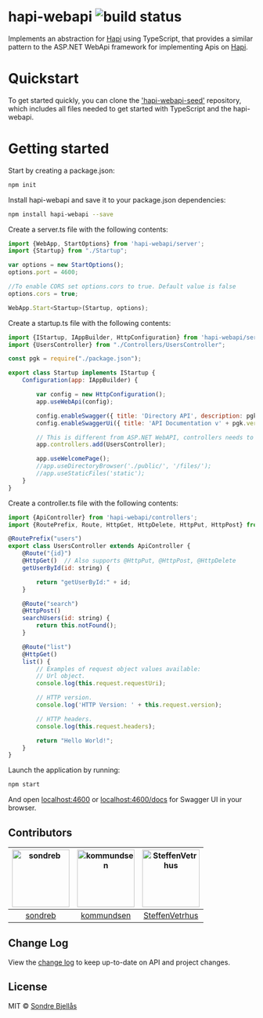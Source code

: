 # hapi-webapi ![build status](https://projects.visualstudio.com/DefaultCollection/_apis/public/build/definitions/312b44a5-2760-43de-8938-d8319566aa52/43/badge)
Implements an abstraction for [Hapi](https://github.com/hapijs/hapi) using TypeScript, that provides a 
similar pattern to the ASP.NET WebApi framework for implementing 
Apis on [Hapi](http://hapijs.com/).

# Quickstart

To get started quickly, you can clone the ['hapi-webapi-seed'](https://github.com/sondreb/hapi-webapi-seed) repository, 
which includes all files needed to get started with TypeScript and the hapi-webapi.

# Getting started

Start by creating a package.json:

```sh
npm init
```

Install hapi-webapi and save it to your package.json dependencies:

```sh
npm install hapi-webapi --save
```

Create a server.ts file with the following contents:

```js
import {WebApp, StartOptions} from 'hapi-webapi/server';
import {Startup} from "./Startup";

var options = new StartOptions();
options.port = 4600;

//To enable CORS set options.cors to true. Default value is false
options.cors = true;

WebApp.Start<Startup>(Startup, options);
```

Create a startup.ts file with the following contents:

```js
import {IStartup, IAppBuilder, HttpConfiguration} from 'hapi-webapi/server';
import {UsersController} from "./Controllers/UsersController";

const pgk = require("./package.json");

export class Startup implements IStartup {
    Configuration(app: IAppBuilder) {

        var config = new HttpConfiguration();
        app.useWebApi(config);

        config.enableSwagger({ title: 'Directory API', description: pgk.description, version: pgk.version });
        config.enableSwaggerUi({ title: 'API Documentation v' + pgk.version, path: '/docs' });

        // This is different from ASP.NET WebAPI, controllers needs to manually be registered.
        app.controllers.add(UsersController);

        app.useWelcomePage();
        //app.useDirectoryBrowser('./public/', '/files/');
        //app.useStaticFiles('static');
    }
}
```

Create a controller.ts file with the following contents:

```js
import {ApiController} from 'hapi-webapi/controllers';
import {RoutePrefix, Route, HttpGet, HttpDelete, HttpPut, HttpPost} from 'hapi-webapi/routing';

@RoutePrefix("users")
export class UsersController extends ApiController {
    @Route("{id}")
    @HttpGet()  // Also supports @HttpPut, @HttpPost, @HttpDelete
    getUserById(id: string) {

        return "getUserById:" + id;
    }

    @Route("search")
    @HttpPost() 
    searchUsers(id: string) {
        return this.notFound();
    }

    @Route("list")
    @HttpGet()
    list() {
        // Examples of request object values available:
        // Url object.
        console.log(this.request.requestUri);

        // HTTP version.
        console.log('HTTP Version: ' + this.request.version);

        // HTTP headers.
        console.log(this.request.headers);

        return "Hello World!";
    }
}

```

Launch the application by running:

```sh
npm start
```

And open [localhost:4600](http://localhost:6500) or [localhost:4600/docs](http://localhost:4600/docs) for Swagger UI in your browser.

## Contributors

[ <img alt="sondreb" src="https://avatars.githubusercontent.com/u/309938?v=3&s=117" width="117">](https://github.com/sondreb) | [<img alt="kommundsen" src="https://avatars.githubusercontent.com/u/423868?v=3&s=117" width="117">](https://github.com/kommundsen) | [<img alt="SteffenVetrhus" src="https://avatars1.githubusercontent.com/u/10514325?v=3&s=117" width="117">](https://github.com/SteffenVetrhus) |   
:---: |:---: |:---: |   
[sondreb](https://github.com/sondreb) |[kommundsen](https://github.com/kommundsen) |[SteffenVetrhus](https://github.com/SteffenVetrhus) |   

## Change Log
    
View the [change log](CHANGELOG.md) to keep up-to-date on API and project changes.

## License
    
MIT © [Sondre Bjellås](http://sondreb.com)
